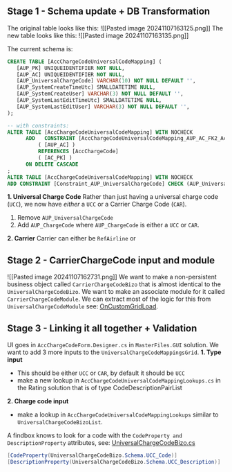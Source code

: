 ## Stage 1 - Schema update + DB Transformation
The original table looks like this:
![[Pasted image 20241107163125.png]]
The new table looks like this:
![[Pasted image 20241107163135.png]]

The current schema is:
```sql
CREATE TABLE [AccChargeCodeUniversalCodeMapping] (
   [AUP_PK] UNIQUEIDENTIFIER NOT NULL,
   [AUP_AC] UNIQUEIDENTIFIER NOT NULL,
   [AUP_UniversalChargeCode] VARCHAR(10) NOT NULL DEFAULT '',
   [AUP_SystemCreateTimeUtc] SMALLDATETIME NULL,
   [AUP_SystemCreateUser] VARCHAR(3) NOT NULL DEFAULT '',
   [AUP_SystemLastEditTimeUtc] SMALLDATETIME NULL,
   [AUP_SystemLastEditUser] VARCHAR(3) NOT NULL DEFAULT '',
);

-- with constraints:
ALTER TABLE [AccChargeCodeUniversalCodeMapping] WITH NOCHECK
      ADD   CONSTRAINT [AccChargeCodeUniversalCodeMapping_AUP_AC_FK2_AccChargeCode_CRR_120N] FOREIGN KEY
          ( [AUP_AC] )
          REFERENCES [AccChargeCode]
          ( [AC_PK] )
      ON DELETE CASCADE
;
ALTER TABLE [AccChargeCodeUniversalCodeMapping] WITH NOCHECK
ADD CONSTRAINT [Constraint_AUP_UniversalChargeCode] CHECK (AUP_UniversalChargeCode <> '');
```
**1. Universal Charge Code**
Rather than just having a universal charge code (`UCC`), we now have *either* a `UCC` or a Carrier Charge Code (`CAR`).
1. Remove `AUP_UniversalChargeCode`
2. Add `AUP_ChargeCode` where `AUP_ChargeCode` is either a `UCC` or `CAR`.

**2. Carrier**
Carrier can either be `RefAirline` or 
## Stage 2 - CarrierChargeCode input and module
![[Pasted image 20241107162731.png]]
We want to make a non-persistent business object called `CarrierChargeCodeBizo` that is almost identical to the `UniversalChargeCodeBizo`. We want to make an associate module for it called `CarrierChargeCodeModule`. We can extract most of the logic for this from `UniversalChargeCodeModule` see: [OnCustomGridLoad](https://devops.wisetechglobal.com/wtg/CargoWise/_git/Dev?path=%2FEnterprise%2FProduct%2FOperations%2FRating%2FRating.Module%2FUniversalChargeCode%2FUniversalChargeCodeModule.cs&version=GBmaster&line=61&lineEnd=154&lineStartColumn=3&lineEndColumn=4&lineStyle=plain&_a=contents).
## Stage 3 - Linking it all together + Validation
UI goes in `AccChargeCodeForm.Designer.cs` in `MasterFiles.GUI` solution.
We want to add 3 more inputs to the `UniversalChargeCodeMappingsGrid`.
**1. Type input**
- This should be either `UCC` or `CAR`, by default it should be `UCC`
- make a new lookup in `AccChargeCodeUniversalCodeMappingLookups.cs` in the Rating solution that is of type CodeDescriptionPairList

**2. Charge code input**
- make a lookup in `AccChargeCodeUniversalCodeMappingLookups` similar to `UniversalChargeCodeBizoList`. 

A findbox knows to look for a code with the `CodeProperty and DescriptionProperty` attributes, see: [UniversalChargeCodeBizo.cs](https://devops.wisetechglobal.com/wtg/CargoWise/_search?action=contents&text=UniversalChargeCodeBizo&type=code&lp=custom-Project&filters=ProjectFilters%7BCargoWise%7D&pageSize=25&result=DefaultCollection%2FCargoWise%2FDev%2FGBmaster%2F%2FEnterprise%2FProduct%2FOperations%2FMasterFiles%2FBusiness%2FMasterFiles.Business%2FRating%2FUniversalChargeCode%2FUniversalChargeCodeBizo.cs)
```c#
[CodeProperty(UniversalChargeCodeBizo.Schema.UCC_Code)]
[DescriptionProperty(UniversalChargeCodeBizo.Schema.UCC_Description)]
```